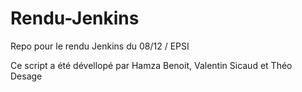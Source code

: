 # Rendu-Jenkins
Repo pour le rendu Jenkins du 08/12 / EPSI

Ce script a été dévellopé par Hamza Benoit, Valentin Sicaud et Théo Desage
